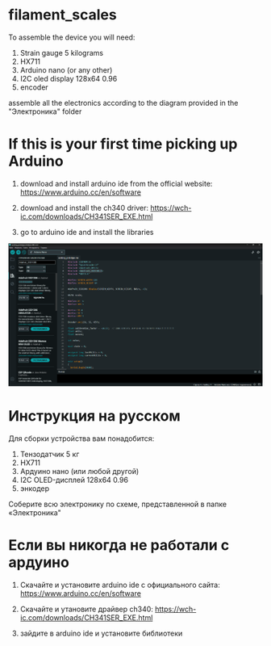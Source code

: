 # filament_scales

To assemble the device you will need:
1) Strain gauge 5 kilograms 
2) HX711
3) Arduino nano (or any other)
4) I2C oled display 128x64 0.96
5) encoder

assemble all the electronics according to the diagram provided in the "Электроника" folder


# If this is your first time picking up Arduino

1) download and install arduino ide from the official website: https://www.arduino.cc/en/software

2) download and install the ch340 driver: https://wch-ic.com/downloads/CH341SER_EXE.html

3) go to arduino ide and install the libraries

![Image alt](https://github.com/Nescr/image_for_readme/blob/main/photo_for_filament/Adafruit_SSD1306.png)


# Инструкция на русском

Для сборки устройства вам понадобится:
1) Тензодатчик 5 кг 
2) HХ711
3) Ардуино нано (или любой другой)
4) I2C OLED-дисплей 128х64 0.96
5) энкодер

Соберите всю электронику по схеме, представленной в папке «Электроника"


# Если вы никогда не работали с ардуино

1) Cкачайте и установите arduino ide с официального сайта: https://www.arduino.cc/en/software

2) Cкачайте и утановите драйвер ch340: https://wch-ic.com/downloads/CH341SER_EXE.html

3) зайдите в arduino ide и установите библиотеки
